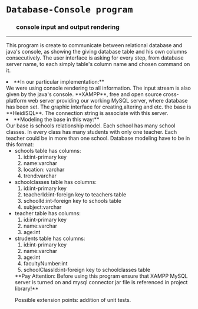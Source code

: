 # ``Database-Console program``
### &nbsp;  &nbsp; &nbsp; &nbsp;console input and output rendering
------------------------
This program is create to communicate between relational database and java's console, as showing the giving database table and his own columns consecutively. The user interface is asking for every step, from database server name, to each simply table's column name and chosen command on it.<br/>
<li>**In our particular implementation:** <br/>
We were using console rendering to all information. The input stream is also given by the java's console.
**XAMPP**, free and open source cross-platform web server providing our working MySQL server, where database has been set. The graphic interface for creating,altering and etc. the base is **HeidiSQL**. The connection string is associate with this server.
<br/><li>**Modeling the base in this way:**<br/>
Our base is schools relationship model. Each school has many school classes. In every class has many students with only one teacher. Each teacher could be in more than one school. Database modeling have to be in this format:<br/>
<ul>
<li>schools table has columns: 
<ol>
<li>id:int-primary key 
<li>name:varchar
<li>location: varchar
<li>trend:varchar
</ol>
<li>schoolclasses table has columns:
<ol>
<li>id:int-primary key
<li>teacherId:int-foreign key to teachers table
<li>schoolId:int-foreign key to schools table
<li>subject:varchar
</ol>
<li>teacher table has columns:
<ol>
<li>id:int-primary key
<li>name:varchar
<li>age:int
</ol>
<li> strudents table has columns:
<ol>
<li>id:int-primary key
<li>name:varchar
<li>age:int
<li>facultyNumber:int
<li>schoolClassId:int-foreign key to schoolclasses table
</ol>
**Pay Attention: Before using this program ensure that XAMPP MySQL server is turned on and mysql connector jar file is referenced in project library!**

Possible extension points: addition of unit tests.


